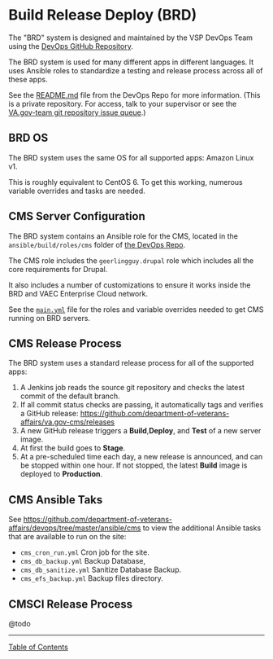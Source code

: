 # Build Release Deploy (BRD)

The "BRD" system is designed and maintained by the VSP DevOps Team using the 
[DevOps GitHub Repository](https://github.com/department-of-veterans-affairs/devops/ansible).

The BRD system is used for many different apps in different languages. It uses 
Ansible roles to standardize a testing and release process across all of these 
apps.

See the [README.md](https://github.com/department-of-veterans-affairs/devops/blob/master/README.md) 
file from the DevOps Repo for more information. (This is a private repository. 
For access, talk to your supervisor or see the [VA.gov-team git repository issue queue](https://github.com/department-of-veterans-affairs/va.gov-team).)

## BRD OS

The BRD system uses the same OS for all supported apps: Amazon Linux v1. 

This is roughly equivalent to CentOS 6. To get this working, numerous variable 
overrides and tasks are needed. 
## CMS Server Configuration

The BRD system contains an Ansible role for the CMS, located in the 
`ansible/build/roles/cms` folder of [the DevOps Repo](https://github.com/department-of-veterans-affairs/devops/tree/master/ansible/build/roles/cms).

The CMS role includes the `geerlingguy.drupal` role which includes all the core
 requirements for Drupal.

It also includes a number of customizations to ensure it works inside the BRD 
and VAEC Enterprise Cloud network.

See the [`main.yml`](https://github.com/department-of-veterans-affairs/devops/blob/master/ansible/build/roles/cms/meta/main.yml) file for the roles and variable overrides needed to get CMS 
running on BRD servers. 

## CMS Release Process

The BRD system uses a standard release process for all of the supported apps:
  
1. A Jenkins job reads the source git repository and checks the latest commit 
of the default branch.
2. If all commit status checks are passing, it automatically tags and verifies 
a GitHub release: https://github.com/department-of-veterans-affairs/va.gov-cms/releases
3. A new GitHub release triggers a **Build**,**Deploy**, and **Test** of a new server image.
4. At first the build goes to **Stage**. 
5. At a pre-scheduled time each day, a new release is announced, and can be stopped 
within one hour. If not stopped, the latest **Build** image is deployed to **Production**.

## CMS Ansible Taks

See https://github.com/department-of-veterans-affairs/devops/tree/master/ansible/cms 
to view the additional Ansible tasks that are available to run on the site:

- `cms_cron_run.yml`	Cron job for the site.
- `cms_db_backup.yml`	Backup Database,
- `cms_db_sanitize.yml`	Sanitize Database Backup.
- `cms_efs_backup.yml`  Backup files directory.

## CMSCI Release Process

@todo 

----------------------------


[Table of Contents](../README.md)

